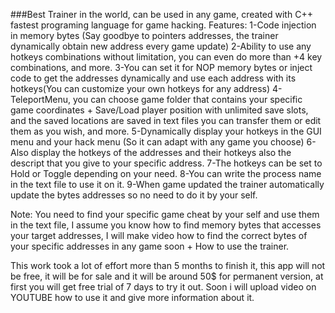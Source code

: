 ###Best Trainer in the world, can be used in any game, created with C++ fastest programing language for game hacking.
Features:
1-Code injection in memory bytes (Say goodbye to pointers addresses, the trainer dynamically obtain new address every game update)
2-Ability to use any hotkeys combinations without limitation, you can even do more than +4 key combinations, and more.
3-You can set it for NOP memory bytes or inject code to get the addresses dynamically and use each address with its hotkeys(You can customize your own hotkeys for any address)
4-TeleportMenu, you can choose game folder that contains your specific game coordinates + Save/Load player position with unlimited save slots, and the saved locations are saved in text files you can transfer them or edit them as you wish, and more.
5-Dynamically display your hotkeys in the GUI menu and your hack menu (So it can adapt with any game you choose)
6-Also display the hotkeys of the addresses and their hotkeys also the descript that you give to your specific address.
7-The hotkeys can be set to Hold or Toggle depending on your need.
8-You can write the process name in the text file to use it on it.
9-When game updated the trainer automatically update the bytes addresses so no need to do it by your self.

Note: You need to find your specific game cheat by your self and use them in the text file, I assume you know how to find memory bytes that accesses your target addresses, I will make video how to find the correct bytes of your specific addresses in any game soon + How to use the trainer.


This work took a lot of effort more than 5 months to finish it, this app will not be free, it will be for sale and it will be around 50$ for permanent version, at first you will get free trial of 7 days to try it out. Soon i will upload video on YOUTUBE how to use it and give more information about it. 
